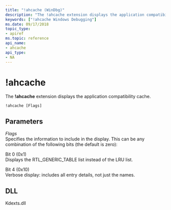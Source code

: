 ```yaml
---
title: "!ahcache (WinDbg)"
description: "The !ahcache extension displays the application compatibility cache."
keywords: ["!ahcache Windows Debugging"]
ms.date: 09/17/2018
topic_type:
- apiref
ms.topic: reference
api_name:
- ahcache
api_type:
- NA
---
```


# !ahcache

The **!ahcache** extension displays the application compatibility cache.

```dbgcmd
!ahcache [Flags] 
```

## <span id="ddk__ahcache_dbg"></span><span id="DDK__AHCACHE_DBG"></span>Parameters


<span id="_______Flags______"></span><span id="_______flags______"></span><span id="_______FLAGS______"></span> *Flags*   
Specifies the information to include in the display. This can be any combination of the following bits (the default is zero):

<span id="Bit_0__0x1_"></span><span id="bit_0__0x1_"></span><span id="BIT_0__0X1_"></span>Bit 0 (0x1)  
Displays the RTL\_GENERIC\_TABLE list instead of the LRU list.

<span id="Bit_4__0x10_"></span><span id="bit_4__0x10_"></span><span id="BIT_4__0X10_"></span>Bit 4 (0x10)  
Verbose display: includes all entry details, not just the names.

## DLL

Kdexts.dll
